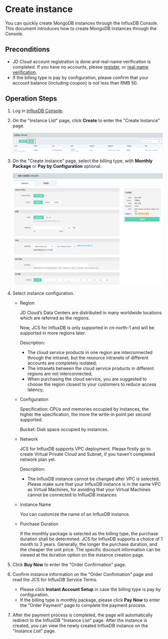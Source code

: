 # Create instance

You can quickly create MongoDB instances through the InfluxDB Console. This document introduces how to create MongoDB instances through the Console.

## Preconditions

- JD Cloud account registration is done and real-name verification is completed. If you have no accounts, please [register](https://accounts.jdcloud.com/p/regPage?source=jdcloud&ReturnUrl=//uc.jdcloud.com/passport/complete?returnUrl=http://uc.jdcloud.com/redirect/loginRouter?returnUrl=https%3A%2F%2Fwww.jdcloud.com%2Fhelp%2Fdetail%2F734%2FisCatalog%2F1), or [real-name verification](https://uc.jdcloud.com/account/certify).
- If the billing type is pay by configuration, please confirm that your account balance (including coupon) is not less than RMB 50.

## Operation Steps

1. Log in [InfluxDB Console](http://tsds-console.jdcloud.com/list).

2. On the "Instance List" page, click **Create** to enter the "Create Instance" page.  

   ![156413317861](../../../../../image/JCS-for-InfluxDB/1564134317861.png)

3. On the "Create Instance" page, select the billing type, with **Monthly Package** or **Pay by Configuration** optional. 

   ![1564134177620](../../../../../image/JCS-for-InfluxDB/1564134177620.png)

4. Select instance configuration.

   - Region

     JD Cloud’s Data Centers are distributed in many worldwide locations which are referred as the regions.

     Now, JCS for InfluxDB is only supported in cn-north-1 and will be supported in more regions later.

     Description:

     - The cloud service products in one region are interconnected through the intranet, but the resource intranets of different accounts are completely isolated;
     - The intranets between the cloud service products in different regions are not interconnected;
     - When purchasing the cloud service, you are suggested to choose the region closest to your customers to reduce access latency;

   - Configuration

     Specification: CPUs and memories occupied by instances, the higher the specification, the more the write-in point per second supported.

     Bucket: Disk space occupied by instances.

   - Network

     JCS for InfluxDB supports VPC deployment. Please firstly go to create Virtual Private Cloud and Subnet, if you haven’t completed network plan yet.

     Description:

     - The InfluxDB instance cannot be changed after VPC is selected. Please make sure that your InfluxDB instance is in the same VPC as Virtual Machines, for avoiding that your Virtual Machines cannot be connected to InfluxDB instances.

   - Instance Name

     You can customize the name of an InfluxDB instance.

   - Purchase Duration

     If the monthly package is selected as the billing type, the purchase duration shall be determined. JCS for InfluxDB supports a choice of 1 month to 3 years. Generally, the longer the purchase duration, and the cheaper the unit price. The specific discount information can be viewed at the duration option on the instance creation page.

5. Click **Buy Now** to enter the "Order Confirmation" page.

6. Confirm instance information on the "Order Confirmation" page and read the JCS for InfluxDB Service Terms.

   - Please click **Instant Account Setup** in case the billing type is pay by configuration.
   - If the billing type is monthly package, please click **Pay Now** to enter the "Order Payment" page to complete the payment process.

7. After the payment process is completed, the page will automatically redirect to the InfluxDB "Instance List" page. After the instance is created, you can view the newly created InfluxDB instance on the "Instance List" page.